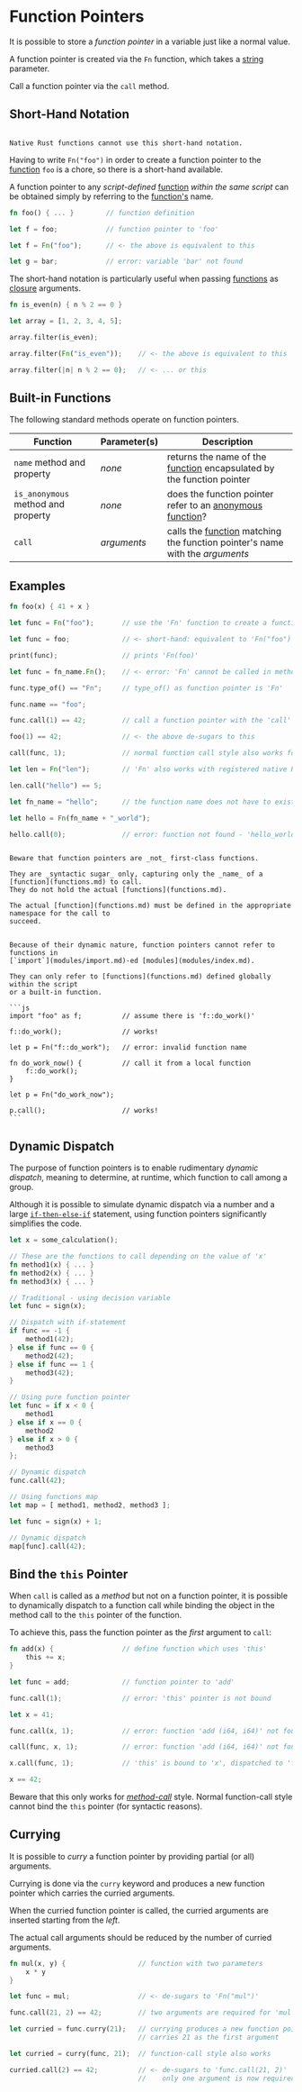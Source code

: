 Function Pointers
=================

It is possible to store a _function pointer_ in a variable just like a normal value.

A function pointer is created via the `Fn` function, which takes a [string](strings-chars.md) parameter.

Call a function pointer via the `call` method.


Short-Hand Notation
-------------------

```admonish warning.side "Not for native"

Native Rust functions cannot use this short-hand notation.
```

Having to write `Fn("foo")` in order to create a function pointer to the [function](functions.md)
`foo` is a chore, so there is a short-hand available.

A function pointer to any _script-defined_ [function](functions.md) _within the same script_ can be
obtained simply by referring to the [function's](functions.md) name.

```rust
fn foo() { ... }        // function definition

let f = foo;            // function pointer to 'foo'

let f = Fn("foo");      // <- the above is equivalent to this

let g = bar;            // error: variable 'bar' not found
```

The short-hand notation is particularly useful when passing [functions](functions.md) as
[closure](fn-closure.md) arguments.

```rust
fn is_even(n) { n % 2 == 0 }

let array = [1, 2, 3, 4, 5];

array.filter(is_even);

array.filter(Fn("is_even"));    // <- the above is equivalent to this

array.filter(|n| n % 2 == 0);   // <- ... or this
```


Built-in Functions
------------------

The following standard methods operate on function pointers.

| Function                           | Parameter(s) | Description                                                                                  |
| ---------------------------------- | ------------ | -------------------------------------------------------------------------------------------- |
| `name` method and property         | _none_       | returns the name of the [function](functions.md) encapsulated by the function pointer        |
| `is_anonymous` method and property | _none_       | does the function pointer refer to an [anonymous function](fn-anon.md)?                      |
| `call`                             | _arguments_  | calls the [function](functions.md) matching the function pointer's name with the _arguments_ |


Examples
--------

```rust
fn foo(x) { 41 + x }

let func = Fn("foo");       // use the 'Fn' function to create a function pointer

let func = foo;             // <- short-hand: equivalent to 'Fn("foo")'

print(func);                // prints 'Fn(foo)'

let func = fn_name.Fn();    // <- error: 'Fn' cannot be called in method-call style

func.type_of() == "Fn";     // type_of() as function pointer is 'Fn'

func.name == "foo";

func.call(1) == 42;         // call a function pointer with the 'call' method

foo(1) == 42;               // <- the above de-sugars to this

call(func, 1);              // normal function call style also works for 'call'

let len = Fn("len");        // 'Fn' also works with registered native Rust functions

len.call("hello") == 5;

let fn_name = "hello";      // the function name does not have to exist yet

let hello = Fn(fn_name + "_world");

hello.call(0);              // error: function not found - 'hello_world (i64)'
```


```admonish warning "Not First-Class Functions"

Beware that function pointers are _not_ first-class functions.

They are _syntactic sugar_ only, capturing only the _name_ of a [function](functions.md) to call.
They do not hold the actual [functions](functions.md).

The actual [function](functions.md) must be defined in the appropriate namespace for the call to
succeed.
```

~~~admonish warning "Global Namespace Only"

Because of their dynamic nature, function pointers cannot refer to functions in
[`import`](modules/import.md)-ed [modules](modules/index.md).

They can only refer to [functions](functions.md) defined globally within the script
or a built-in function.

```js
import "foo" as f;          // assume there is 'f::do_work()'

f::do_work();               // works!

let p = Fn("f::do_work");   // error: invalid function name

fn do_work_now() {          // call it from a local function
    f::do_work();
}

let p = Fn("do_work_now");

p.call();                   // works!
```
~~~


Dynamic Dispatch
----------------

The purpose of function pointers is to enable rudimentary _dynamic dispatch_, meaning to determine,
at runtime, which function to call among a group.

Although it is possible to simulate dynamic dispatch via a number and a large
[`if-then-else-if`](if.md) statement, using function pointers significantly simplifies the code.

```rust
let x = some_calculation();

// These are the functions to call depending on the value of 'x'
fn method1(x) { ... }
fn method2(x) { ... }
fn method3(x) { ... }

// Traditional - using decision variable
let func = sign(x);

// Dispatch with if-statement
if func == -1 {
    method1(42);
} else if func == 0 {
    method2(42);
} else if func == 1 {
    method3(42);
}

// Using pure function pointer
let func = if x < 0 {
    method1
} else if x == 0 {
    method2
} else if x > 0 {
    method3
};

// Dynamic dispatch
func.call(42);

// Using functions map
let map = [ method1, method2, method3 ];

let func = sign(x) + 1;

// Dynamic dispatch
map[func].call(42);
```


Bind the `this` Pointer
-----------------------

When `call` is called as a _method_ but not on a function pointer, it is possible to dynamically dispatch
to a function call while binding the object in the method call to the `this` pointer of the function.

To achieve this, pass the function pointer as the _first_ argument to `call`:

```rust
fn add(x) {                 // define function which uses 'this'
    this += x;
}

let func = add;             // function pointer to 'add'

func.call(1);               // error: 'this' pointer is not bound

let x = 41;

func.call(x, 1);            // error: function 'add (i64, i64)' not found

call(func, x, 1);           // error: function 'add (i64, i64)' not found

x.call(func, 1);            // 'this' is bound to 'x', dispatched to 'func'

x == 42;
```

Beware that this only works for [_method-call_](fn-method.md) style.
Normal function-call style cannot bind the `this` pointer (for syntactic reasons).


Currying
--------

It is possible to _curry_ a function pointer by providing partial (or all) arguments.

Currying is done via the `curry` keyword and produces a new function pointer which carries the
curried arguments.

When the curried function pointer is called, the curried arguments are inserted starting from the _left_.

The actual call arguments should be reduced by the number of curried arguments.

```rust
fn mul(x, y) {                  // function with two parameters
    x * y
}

let func = mul;                 // <- de-sugars to 'Fn("mul")'

func.call(21, 2) == 42;         // two arguments are required for 'mul'

let curried = func.curry(21);   // currying produces a new function pointer which
                                // carries 21 as the first argument

let curried = curry(func, 21);  // function-call style also works

curried.call(2) == 42;          // <- de-sugars to 'func.call(21, 2)'
                                //    only one argument is now required
```
